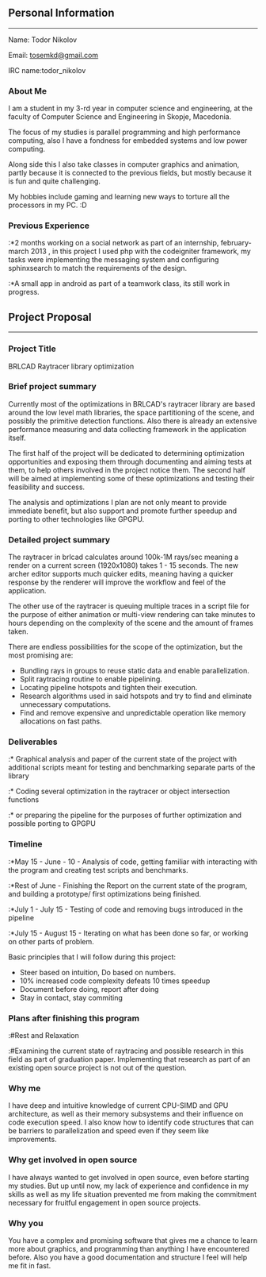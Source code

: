 ## Personal Information

------------------------------------------------------------------------


Name: Todor Nikolov

Email: tosemkd@gmail.com

IRC name:todor_nikolov

### About Me


I am a student in my 3-rd year in computer science and engineering, at
the faculty of Computer Science and Engineering in Skopje, Macedonia.

The focus of my studies is parallel programming and high performance
computing, also I have a fondness for embedded systems and low power
computing.

Along side this I also take classes in computer graphics and animation,
partly because it is connected to the previous fields, but mostly
because it is fun and quite challenging.

<!-- -->


My hobbies include gaming and learning new ways to torture all the
processors in my PC. :D

### Previous Experience

:\*2 months working on a social network as part of an internship,
february-march 2013 , in this project I used php with the codeigniter
framework, my tasks were implementing the messaging system and
configuring sphinxsearch to match the requirements of the design.

:\*A small app in android as part of a teamwork class, its still work in
progress.

## Project Proposal

------------------------------------------------------------------------

### Project Title


BRLCAD Raytracer library optimization

### Brief project summary


Currently most of the optimizations in BRLCAD's raytracer library are
based around the low level math libraries, the space partitioning of the
scene, and possibly the primitive detection functions. Also there is
already an extensive performance measuring and data collecting framework
in the application itself.

The first half of the project will be dedicated to determining
optimization opportunities and exposing them through documenting and
aiming tests at them, to help others involved in the project notice
them. The second half will be aimed at implementing some of these
optimizations and testing their feasibility and success.

The analysis and optimizations I plan are not only meant to provide
immediate benefit, but also support and promote further speedup and
porting to other technologies like GPGPU.

### Detailed project summary


The raytracer in brlcad calculates around 100k-1M rays/sec meaning a
render on a current screen (1920x1080) takes 1 - 15 seconds. The new
archer editor supports much quicker edits, meaning having a quicker
response by the renderer will improve the workflow and feel of the
application.

<!-- -->


The other use of the raytracer is queuing multiple traces in a script
file for the purpose of either animation or multi-view rendering can
take minutes to hours depending on the complexity of the scene and the
amount of frames taken.

<!-- -->


There are endless possibilities for the scope of the optimization, but
the most promising are:

-   Bundling rays in groups to reuse static data and enable
    parallelization.
-   Split raytracing routine to enable pipelining.
-   Locating pipeline hotspots and tighten their execution.
-   Research algorithms used in said hotspots and try to find and
    eliminate unnecessary computations.
-   Find and remove expensive and unpredictable operation like memory
    allocations on fast paths.

### Deliverables

:\* Graphical analysis and paper of the current state of the project
with additional scripts meant for testing and benchmarking separate
parts of the library

:\* Coding several optimization in the raytracer or object intersection
functions

:\* or preparing the pipeline for the purposes of further optimization
and possible porting to GPGPU

### Timeline

:\*May 15 - June - 10 - Analysis of code, getting familiar with
interacting with the program and creating test scripts and benchmarks.

:\*Rest of June - Finishing the Report on the current state of the
program, and building a prototype/ first optimizations being finished.

:\*July 1 - July 15 - Testing of code and removing bugs introduced in
the pipeline

:\*July 15 - August 15 - Iterating on what has been done so far, or
working on other parts of problem.


Basic principles that I will follow during this project:

-   Steer based on intuition, Do based on numbers.
-   10% increased code complexity defeats 10 times speedup
-   Document before doing, report after doing
-   Stay in contact, stay commiting

### Plans after finishing this program

:\#Rest and Relaxation

:\#Examining the current state of raytracing and possible research in
this field as part of graduation paper. Implementing that research as
part of an existing open source project is not out of the question.

### Why me

I have deep and intuitive knowledge of current CPU-SIMD and GPU
architecture, as well as their memory subsystems and their influence on
code execution speed. I also know how to identify code structures that
can be barriers to parallelization and speed even if they seem like
improvements.

### Why get involved in open source

I have always wanted to get involved in open source, even before
starting my studies. But up until now, my lack of experience and
confidence in my skills as well as my life situation prevented me from
making the commitment necessary for fruitful engagement in open source
projects.

### Why you

You have a complex and promising software that gives me a chance to
learn more about graphics, and programming than anything I have
encountered before. Also you have a good documentation and structure I
feel will help me fit in fast.